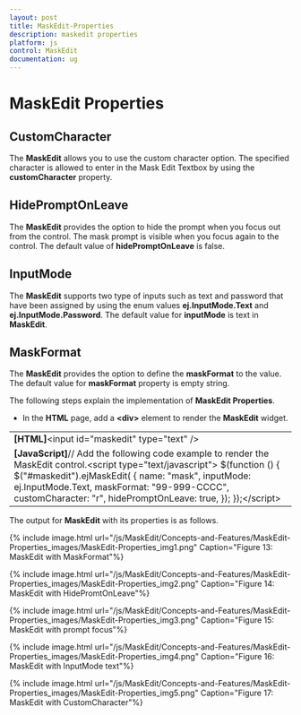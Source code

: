```yaml
---
layout: post
title: MaskEdit-Properties
description: maskedit properties
platform: js
control: MaskEdit
documentation: ug
---
```


# MaskEdit Properties

## CustomCharacter

The **MaskEdit** allows you to use the custom character option. The specified character is allowed to enter in the Mask Edit Textbox by using the **customCharacter** property.

## HidePromptOnLeave

The **MaskEdit** provides the option to hide the prompt when you focus out from the control. The mask prompt is visible when you focus again to the control. The default value of **hidePromptOnLeave** is false.

## InputMode

The **MaskEdit** supports two type of inputs such as text and password that have been assigned by using the enum values **ej.InputMode.Text** and **ej.InputMode.Password**. The default value for **inputMode** is text in **MaskEdit**.

## MaskFormat

The **MaskEdit** provides the option to define the **maskFormat** to the value. The default value for **maskFormat** property is empty string.

The following steps explain the implementation of **MaskEdit Properties**.



* In the **HTML** page, add a **&lt;div&gt;** element to render the **MaskEdit** widget. 



<table>
<tr>
<td>
<b>[HTML]</b>&lt;input id="maskedit" type="text" /&gt;</td></tr>
<tr>
<td>
<b>[JavaScript]</b>// Add the following code example to render the MaskEdit control.&lt;script type="text/javascript"&gt;    $(function () {        $("#maskedit").ejMaskEdit(        {            name: "mask",            inputMode: ej.InputMode.Text,            maskFormat: "99-999-CCCC",            customCharacter: "r",            hidePromptOnLeave: true,        });    });&lt;/script&gt;</td></tr>
</table>


The output for **MaskEdit** with its properties is as follows.

{% include image.html url="/js/MaskEdit/Concepts-and-Features/MaskEdit-Properties_images/MaskEdit-Properties_img1.png" Caption="Figure 13: MaskEdit with MaskFormat"%}



{% include image.html url="/js/MaskEdit/Concepts-and-Features/MaskEdit-Properties_images/MaskEdit-Properties_img2.png" Caption="Figure 14: MaskEdit with HidePromtOnLeave"%}



{% include image.html url="/js/MaskEdit/Concepts-and-Features/MaskEdit-Properties_images/MaskEdit-Properties_img3.png" Caption="Figure 15: MaskEdit with prompt focus"%}



{% include image.html url="/js/MaskEdit/Concepts-and-Features/MaskEdit-Properties_images/MaskEdit-Properties_img4.png" Caption="Figure 16: MaskEdit with InputMode text"%}

{% include image.html url="/js/MaskEdit/Concepts-and-Features/MaskEdit-Properties_images/MaskEdit-Properties_img5.png" Caption="Figure 17: MaskEdit with CustomCharacter"%}

